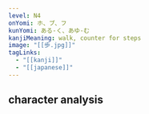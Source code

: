 ```yaml
---
level: N4
onYomi: ホ、ブ、フ
kunYomi: ある-く、あゆ-む
kanjiMeaning: walk, counter for steps
image: "[[歩.jpg]]"
tagLinks:
  - "[[kanji]]"
  - "[[japanese]]"
---
```

## character analysis